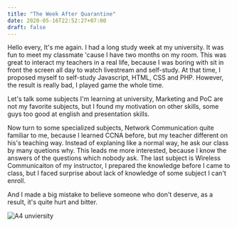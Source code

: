 ```yaml
---
title: "The Week After Quarantine"
date: 2020-05-16T22:52:27+07:00
draft: false
---
```

Hello every, It's me again. I had a long study week at my university. It was fun to meet my classmate 'cause I have two months on my room. This was great to interact my teachers in a real life, because I was boring with sit in front the screen all day to watch livestream and self-study. At that time, I proposed myself to self-study Javascript, HTML, CSS and PHP. However, the result is really bad, I played game the whole time.

Let's talk some subjects I'm learning at university, Marketing and PoC are not my favorite subjects, but I found my motivation on other skills, some guys too good at english and presentation skills.

Now turn to some specialized subjects, Network Communication quite familiar to me, because I learned CCNA before, but my teacher different on his's teaching way. Instead of explaning like a normal way, he ask our class by many quetions why. This leads me more interested, because I know the answers of the questions which nobody ask. The last subject is Wireless Communicaiton of my instructor, I prepared the knowledge before I came to class, but I faced surprise about lack of knowledge of some subject I can't enroll.

And I made a big mistake to believe someone who don't deserve, as a result, it's quite hurt and bitter.   

![A4 unviersity](/img/universuty-a4.jpg)
